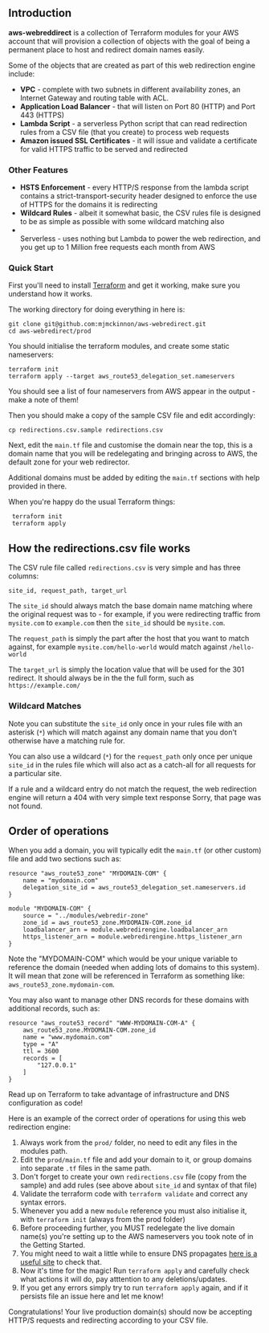 ## Introduction

<b>aws-webreddirect</b> is a collection of Terraform modules for your AWS account that will provision a collection of objects with the goal of being a permanent place to host and redirect domain names easily.

Some of the objects that are created as part of this web redirection engine include:

* <b>VPC</b> - complete with two subnets in different availability zones, an Internet Gateway and routing table with ACL.
* <b>Application Load Balancer</b> - that will listen on Port 80 (HTTP) and Port 443 (HTTPS)
* <b>Lambda Script</b> - a serverless Python script that can read redirection rules from a CSV file (that you create) to process web requests
* <b>Amazon issued SSL Certificates</b> - it will issue and validate a certificate for valid HTTPS traffic to be served and redirected

### Other Features

* <b>HSTS Enforcement</b> - every HTTP/S response from the lambda script contains a strict-transport-security header designed to enforce the use of HTTPS for the domains it is redirecting
* <b>Wildcard Rules</b> - albeit it somewhat basic, the CSV rules file is designed to be as simple as possible with some wildcard matching also
* <br>Serverless</b> - uses nothing but Lambda to power the web redirection, and you get up to 1 Million free requests each month from AWS

### Quick Start

First you'll need to install [Terraform](https://terraform.io) and get it working, make sure you understand how it works.

The working directory for doing everything in here is:

    git clone git@github.com:mjmckinnon/aws-webredirect.git
    cd aws-webredirect/prod

You should initialise the terraform modules, and create some static nameservers:

    terraform init
    terraform apply --target aws_route53_delegation_set.nameservers

You should see a list of four nameservers from AWS appear in the output - make a note of them!

Then you should make a copy of the sample CSV file and edit accordingly:

    cp redirections.csv.sample redirections.csv

Next, edit the `main.tf` file and customise the domain near the top, this is a domain name that you will be redelegating and bringing across to AWS, the default zone for your web redirector.

Additional domains must be added by editing the `main.tf` sections with help provided in there.

When you're happy do the usual Terraform things:

     terraform init
     terraform apply

## How the redirections.csv file works

The CSV rule file called `redirections.csv` is very simple and has three columns:

    site_id, request_path, target_url

The `site_id` should always match the base domain name matching where the original request was to - for example, if you were redirecting traffic from `mysite.com` to `example.com` then the `site_id` should be `mysite.com`.

The `request_path` is simply the part after the host that you want to match against, for example `mysite.com/hello-world` would match against `/hello-world`

The `target_url` is simply the location value that will be used for the 301 redirect. It should always be in the the full form, such as `https://example.com/`

### Wildcard Matches

Note you can substitute the `site_id` only once in your rules file with an asterisk (`*`) which will match against any domain name that you don't otherwise have a matching rule for.

You can also use a wildcard (`*`) for the `request_path` only once per unique `site_id` in the rules file which will also act as a catch-all for all requests for a particular site.

If a rule and a wildcard entry do not match the request, the web redirection engine will return a 404 with very simple text response Sorry, that page was not found.

## Order of operations

When you add a domain, you will typically edit the `main.tf` (or other custom) file and add two sections such as:

    resource "aws_route53_zone" "MYDOMAIN-COM" {
        name = "mydomain.com"
        delegation_site_id = aws_route53_delegation_set.nameservers.id
    }

    module "MYDOMAIN-COM" {
        source = "../modules/webredir-zone"
        zone_id = aws_route53_zone.MYDOMAIN-COM.zone_id
        loadbalancer_arn = module.webredirengine.loadbalancer_arn
        https_listener_arn = module.webredirengine.https_listener_arn
    }

Note the "MYDOMAIN-COM" which would be your unique variable to reference the domain (needed when adding lots of domains to this system). It will mean that zone will be referenced in Terraform as something like: `aws_route53_zone.mydomain-com`.

You may also want to manage other DNS records for these domains with additional records, such as:

    resource "aws_route53_record" "WWW-MYDOMAIN-COM-A" {
        aws_route53_zone.MYDOMAIN-COM.zone_id
        name = "www.mydomain.com"
        type = "A"
        ttl = 3600
        records = [
            "127.0.0.1"
        ]
    }

Read up on Terraform to take advantage of infrastructure and DNS configuration as code!

Here is an example of the correct order of operations for using this web redirection engine:

1. Always work from the `prod/` folder, no need to edit any files in the modules path.
1. Edit the `prod/main.tf` file and add your domain to it, or group domains into separate `.tf` files in the same path.
1. Don't forget to create your own `redirections.csv` file (copy from the sample) and add rules (see above about `site_id` and syntax of that file)
1. Validate the terraform code with `terraform validate` and correct any syntax errors.
1. Whenever you add a new `module` reference you must also initialise it, with `terraform init` (always from the prod folder)
1. Before proceeding further, you MUST redelegate the live domain name(s) you're setting up to the AWS nameservers you took note of in the Getting Started.
1. You might need to wait a little while to ensure DNS propagates [here is a useful site](https://www.whatsmydns.net) to check that.
1. Now it's time for the magic! Run `terraform apply` and carefully check what actions it will do, pay atttention to any deletions/updates.
1. If you get any errors simply try to run `terraform apply` again, and if it persists file an issue here and let me know!

Congratulations! Your live production domain(s) should now be accepting HTTP/S requests and redirecting according to your CSV file.
